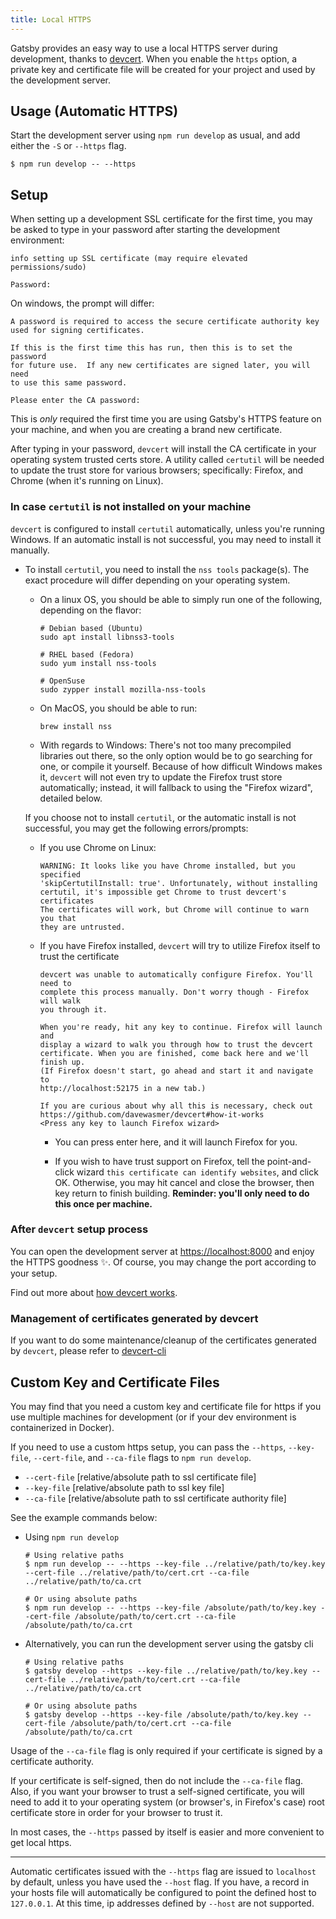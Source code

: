 ```yaml
---
title: Local HTTPS
---
```


Gatsby provides an easy way to use a local HTTPS server during development, thanks to [devcert](https://github.com/davewasmer/devcert). When you enable the `https` option, a private key and certificate file will be created for your project and used by the development server.

## Usage (Automatic HTTPS)

Start the development server using `npm run develop` as usual, and add either the `-S` or `--https` flag.

```shell
$ npm run develop -- --https
```

## Setup

When setting up a development SSL certificate for the first time, you may be asked to type in your password after starting the development environment:

```text
info setting up SSL certificate (may require elevated permissions/sudo)

Password:
```

On windows, the prompt will differ:

```text
A password is required to access the secure certificate authority key
used for signing certificates.

If this is the first time this has run, then this is to set the password
for future use.  If any new certificates are signed later, you will need
to use this same password.

Please enter the CA password:
```

This is _only_ required the first time you are using Gatsby's HTTPS feature on your machine, and when you are creating a brand new certificate.

After typing in your password, `devcert` will install the CA certificate in your operating system trusted certs store. A utility called `certutil` will be needed to update the trust store for various browsers; specifically: Firefox, and Chrome (when it's running on Linux).

### In case `certutil` is not installed on your machine

`devcert` is configured to install `certutil` automatically, unless you're running Windows. If an automatic install is not successful, you may need to install it manually.

- To install `certutil`, you need to install the `nss tools` package(s). The exact procedure will differ depending on your operating system.

  - On a linux OS, you should be able to simply run one of the following, depending on the flavor:

    ```shell
    # Debian based (Ubuntu)
    sudo apt install libnss3-tools

    # RHEL based (Fedora)
    sudo yum install nss-tools

    # OpenSuse
    sudo zypper install mozilla-nss-tools
    ```

  - On MacOS, you should be able to run:

    ```shell
    brew install nss
    ```

  - With regards to Windows: There's not too many precompiled libraries out there, so the only option would be to go searching for one, or compile it yourself. Because of how difficult Windows makes it, `devcert` will not even try to update the Firefox trust store automatically; instead, it will fallback to using the "Firefox wizard", detailed below.

  If you choose not to install `certutil`, or the automatic install is not successful, you may get the following errors/prompts:

  - If you use Chrome on Linux:

    ```text
    WARNING: It looks like you have Chrome installed, but you specified
    'skipCertutilInstall: true'. Unfortunately, without installing
    certutil, it's impossible get Chrome to trust devcert's certificates
    The certificates will work, but Chrome will continue to warn you that
    they are untrusted.
    ```

  - If you have Firefox installed, `devcert` will try to utilize Firefox itself to trust the certificate

    ```text
    devcert was unable to automatically configure Firefox. You'll need to
    complete this process manually. Don't worry though - Firefox will walk
    you through it.

    When you're ready, hit any key to continue. Firefox will launch and
    display a wizard to walk you through how to trust the devcert
    certificate. When you are finished, come back here and we'll finish up.
    (If Firefox doesn't start, go ahead and start it and navigate to
    http://localhost:52175 in a new tab.)

    If you are curious about why all this is necessary, check out
    https://github.com/davewasmer/devcert#how-it-works
    <Press any key to launch Firefox wizard>
    ```

    - You can press enter here, and it will launch Firefox for you.

    - If you wish to have trust support on Firefox, tell the point-and-click wizard `this certificate can identify websites`, and click OK. Otherwise, you may hit cancel and close the browser, then key return to finish building. **Reminder: you'll only need to do this once per machine.**

### After `devcert` setup process

You can open the development server at [https://localhost:8000](https://localhost:8000) and enjoy the HTTPS goodness ✨. Of course, you may change the port according to your setup.

Find out more about [how devcert works](https://github.com/davewasmer/devcert#how-it-works).

### Management of certificates generated by devcert

If you want to do some maintenance/cleanup of the certificates generated by `devcert`, please refer to [devcert-cli](https://github.com/davewasmer/devcert-cli/blob/master/README.md)

## Custom Key and Certificate Files

You may find that you need a custom key and certificate file for https if you use multiple
machines for development (or if your dev environment is containerized in Docker).

If you need to use a custom https setup, you can pass the `--https`, `--key-file`,
`--cert-file`, and `--ca-file` flags to `npm run develop`.

- `--cert-file` [relative/absolute path to ssl certificate file]
- `--key-file` [relative/absolute path to ssl key file]
- `--ca-file` [relative/absolute path to ssl certificate authority file]

See the example commands below:

- Using `npm run develop`

  ```shell
  # Using relative paths
  $ npm run develop -- --https --key-file ../relative/path/to/key.key --cert-file ../relative/path/to/cert.crt --ca-file ../relative/path/to/ca.crt

  # Or using absolute paths
  $ npm run develop -- --https --key-file /absolute/path/to/key.key --cert-file /absolute/path/to/cert.crt --ca-file /absolute/path/to/ca.crt
  ```

- Alternatively, you can run the development server using the gatsby cli

  ```shell
  # Using relative paths
  $ gatsby develop --https --key-file ../relative/path/to/key.key --cert-file ../relative/path/to/cert.crt --ca-file ../relative/path/to/ca.crt

  # Or using absolute paths
  $ gatsby develop --https --key-file /absolute/path/to/key.key --cert-file /absolute/path/to/cert.crt --ca-file /absolute/path/to/ca.crt
  ```

Usage of the `--ca-file` flag is only required if your certificate is signed by a certificate authority.

If your certificate is self-signed, then do not include the `--ca-file` flag. Also, if you want your browser to trust a self-signed certificate, you will need to add it to your operating system (or browser's, in Firefox's case) root certificate store in order for your browser to trust it.

In most cases, the `--https` passed by itself is easier and more convenient to get local https.

---

Automatic certificates issued with the `--https` flag are issued to `localhost` by default, unless you have used the `--host` flag. If you have, a record in your hosts file will automatically be configured to point the defined host to `127.0.0.1`. At this time, ip addresses defined by `--host` are not supported.
